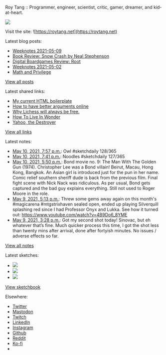 Roy Tang :: Programmer, engineer, scientist, critic, gamer, dreamer, and kid-at-heart.

![](https://roytang.net/static/img/profile.jpg)

Visit the site: ![https://roytang.net](https://roytang.net)

Latest blog posts:

- [Weeknotes 2021-05-09](https://roytang.net/2021/05/weeknotes-2021-05-09/)
- [Book Review: Snow Crash by Neal Stephenson](https://roytang.net/2021/05/snow-crash/)
- [Digital Boardgames Review: Root](https://roytang.net/2021/05/root/)
- [Weeknotes 2021-05-02](https://roytang.net/2021/05/weeknotes-2021-05-02/)
- [Math and Privilege](https://roytang.net/2021/04/math-privilege/)

[View all posts](https://roytang.net/blog)

Latest shared links:

- [My current HTML boilerplate](https://roytang.net/2021/05/my-current-html-boilerplate/)
- [How to have better arguments online](https://roytang.net/2021/04/how-to-have-better-arguments-online/)
- [Why Lichess will always be free.](https://roytang.net/2021/04/why-lichess-will-always-be-free/)
- [How To Live In Wonder](https://roytang.net/2021/04/how-to-live-in-wonder/)
- [Yahoo, the Destroyer](https://roytang.net/2021/04/yahoo-the-destroyer/)

[View all links](https://roytang.net/links)

Latest notes:

- [May 10, 2021, 7:57 p.m.](https://roytang.net/2021/05/1391724098376454152/): Owl #sketchdaily 128/365
- [May 10, 2021, 7:41 p.m.](https://roytang.net/2021/05/1391720092199649286/): Noodles #sketchdaily 127/365
- [May 10, 2021, 5:50 p.m.](https://roytang.net/2021/05/ba2999c2cc9d8803ad982d24e52035e6/): Bond movie no. 9: The Man With The Golden Gun (1974). Christopher Lee was a Bond villain! Beirut, Macau, Hong Kong, Bangkok. An Asian girl is introduced just for the pun in her name. Comic relief southern sheriff dude is back from the previous film. Final fight scene with Nick Nack was ridiculous. As per usual, Bond gets captured and the bad guy explains everything. Still not used to Roger Moore in the role.
- [May 9, 2021, 5:13 p.m.](https://roytang.net/2021/05/1391320419060183040/): Threw some gems away again on this month&#x27;s #magicarena #mtgstrixhaven sealed open, ended up playing Silverquill splashing red since I had Professor Onyx and Lukka. See how it turned out: https://www.youtube.com/watch?v=4B9Do6_8YME
- [May 9, 2021, 3:28 p.m.](https://roytang.net/2021/05/1391294087064477699/): Got my second shot today! Sinovac, but eh whatever that’s fine. Much quicker process this time, I got the shot less than twenty mins after arrival, done after fortyish minutes. No issues / adverse effects so far.

[View all notes](https://roytang.net/notes)

Latest sketches:


- ![](https://roytang.net/media/cache/fa/e3/fae3944698485fee9ab8f57da1a9c8f0.jpg)
- ![](https://roytang.net/media/cache/51/5b/515b212fc40a4b82216c9bd45b4b24f6.jpg)
- ![](https://roytang.net/media/cache/02/37/023706d0e7ebb0d7f4cc018e3dd54ec1.jpg)

[View sketchbook](https://roytang.net/albums/sketchbook)


Elsewhere:

- [Twitter](https://twitter.com/roytang)
- [Mastodon](https://mastodon.technology/@roytang)
- [Twitch](https://twitch.tv/twitchyroy)
- [LinkedIn](https://www.linkedin.com/in/roytang)
- [Instagram](https://instagram.com/roytang0400)
- [Github](https://github.com/roytang)
- [Reddit](https://reddit.com/u/hungryroy)
- [Ko-fi](https://ko-fi.com/roytang)
- [](mailto:hello@roytang.net)